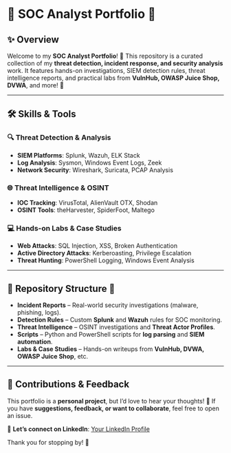 # 🎀 SOC Analyst Portfolio 🎀

## ✨ Overview
Welcome to my **SOC Analyst Portfolio**! 🌸 This repository is a curated collection of my **threat detection, incident response, and security analysis** work. It features hands-on investigations, SIEM detection rules, threat intelligence reports, and practical labs from **VulnHub, OWASP Juice Shop, DVWA**, and more! 💖

---

## 🛠️ Skills & Tools

### 🔍 Threat Detection & Analysis
- **SIEM Platforms**: Splunk, Wazuh, ELK Stack  
- **Log Analysis**: Sysmon, Windows Event Logs, Zeek  
- **Network Security**: Wireshark, Suricata, PCAP Analysis  

### 🌐 Threat Intelligence & OSINT
- **IOC Tracking**: VirusTotal, AlienVault OTX, Shodan  
- **OSINT Tools**: theHarvester, SpiderFoot, Maltego  

### 💻 Hands-on Labs & Case Studies
- **Web Attacks**: SQL Injection, XSS, Broken Authentication  
- **Active Directory Attacks**: Kerberoasting, Privilege Escalation  
- **Threat Hunting**: PowerShell Logging, Windows Event Analysis  

---

## 📂 Repository Structure 🎀

- **Incident Reports** – Real-world security investigations (malware, phishing, logs).  
- **Detection Rules** – Custom **Splunk** and **Wazuh** rules for SOC monitoring.  
- **Threat Intelligence** – OSINT investigations and **Threat Actor Profiles**.  
- **Scripts** – Python and PowerShell scripts for **log parsing** and **SIEM automation**.  
- **Labs & Case Studies** – Hands-on writeups from **VulnHub, DVWA, OWASP Juice Shop**, etc. 

---

## 💬 Contributions & Feedback
This portfolio is a **personal project**, but I’d love to hear your thoughts! 🎀 If you have **suggestions, feedback, or want to collaborate**, feel free to open an issue.

💌 **Let’s connect on LinkedIn**: [Your LinkedIn Profile](https://linkedin.com/in/)

Thank you for stopping by! 💖
